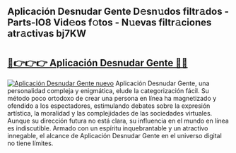 ## Aplicación Desnudar Gente D𝚎sn𝚞dos filtr𝚊dos - Parts-lO8 Vid𝚎os f𝚘tos - N𝚞evas filtr𝚊ciones atr𝚊ctivas bj7KW

# <h2><a href="http://mbbzmm.tromn.icu/?c=Aplicaci%c3%b3n+Desnudar+Gente">🔗👉👉👉 Aplicación Desnudar Gente 🔗🔗</a></h2>

[![Aplicación Desnudar Gente nuevo](https://i.imgur.com/pEAQMta.gif)](http://mbbzmm.tromn.icu/?c=Aplicaci%c3%b3n+Desnudar+Gente)
Aplicación Desnudar Gente, una personalidad compleja y enigmática, elude la categorización fácil. Su método poco ortodoxo de crear una persona en línea ha magnetizado y ofendido a los espectadores, estimulando debates sobre la expresión artística, la moralidad y las complejidades de las sociedades virtuales. Aunque su dirección futura no está clara, su influencia en el mundo en línea es indiscutible. Armado con un espíritu inquebrantable y un atractivo innegable, el alcance de Aplicación Desnudar Gente en el universo digital no tiene límites.

